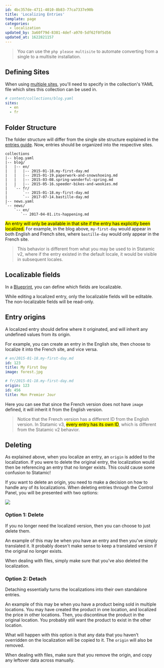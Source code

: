 ```yaml
---
id: 4bc357de-4711-4010-8b83-77ca7337e90b
title: 'Localizing Entries'
template: page
categories:
  - localization
updated_by: 3a60f79d-8381-4def-a970-5df62f0f5d56
updated_at: 1622821157
---
```

> You can use the `php please multisite` to automate converting from a single to a multisite installation.

## Defining Sites

When using [multiple sites](/multi-site), you'll need to specify in the collection's YAML file which sites this collection can be used in.

``` yaml
# content/collections/blog.yaml
sites:
  - en
  - fr
```

## Folder Structure

The folder structure will differ from the single site structure explained in the [entries guide](/collections). Now, entries should be organized into the respective sites.

``` files
collections
|-- blog.yaml
|-- blog/
|   |-- en/
|   |   |-- 2015-01-18.my-first-day.md
|   |   |-- 2015-01-19.paperwork-and-snowshoeing.md
|   |   |-- 2015-03-08.spring-wonderful-spring.md
|   |   |-- 2015-05-16.speeder-bikes-and-wookies.md
|   `-- fr/
|       `-- 2015-01-18.my-first-day.md
|       `-- 2017-07-14.bastille-day.md
|-- news.yaml
`-- news/
    `-- en/
       `-- 2017-04-01.its-happening.md
```


<mark>An entry will only be available in that site if the entry has explicitly been localized.</mark> For example, in the blog above, `my-first-day` would appear in both English and French sites, where `bastille-day` would only appear in the French site.

> This behavior is different from what you may be used to in Statamic v2, where if the entry existed in the default locale, it would be visible in subsequent locales.

## Localizable fields

In a [Blueprint](/blueprints), you can define which fields are localizable.

While editing a localized entry, only the localizable fields will be editable. The non-localizable fields will be read-only.


## Entry origins

A localized entry should define where it originated, and will inherit any undefined values from its origin.

For example, you can create an entry in the English site, then choose to localize it into the French site, and vice versa.

``` yaml
# en/2015-01-18.my-first-day.md
id: 123
title: My First Day
image: forest.jpg
```

``` yaml
# fr/2015-01-18.my-first-day.md
origin: 123
id: 456
title: Mon Premier Jour
```

Here you can see that since the French version does not have `image` defined, it will inherit it from the English version.

> Notice that the French version has a different ID from the English version. In Statamic v3, <mark>every entry has its own ID</mark>, which is different from the Statamic v2 behavior.

## Deleting

As explained above, when you localize an entry, an `origin` is added to the localization. If you were to delete the original entry, the localization would then
be referencing an entry that no longer exists. This could cause some confusion to Statamic!

If you want to delete an origin, you need to make a decision on how to handle any of its localizations. When deleting entries through the Control Panel, you will be presented with two options:

![](/img/knowledge-base/delete-localization-modal.png)

### Option 1: Delete

If you no longer need the localized version, then you can choose to just delete them.

An example of this may be when you have an entry and then you've simply translated it. It probably doesn't make sense to keep a translated version if the original no longer exists.

When dealing with files, simply make sure that you've also deleted the localization.

### Option 2: Detach

Detaching essentially turns the localizations into their own standalone entries.

An example of this may be when you have a product being sold in multiple locations. You may have created the product
in one location, and localized the price in other locations. Then, you discontinue the product in the original location.
You probably still want the product to exist in the other location.

What will happen with this option is that any data that you haven't overridden on the localization will be copied to it.
The `origin` will also be removed.

When dealing with files, make sure that you remove the origin, and copy any leftover data across manually.
